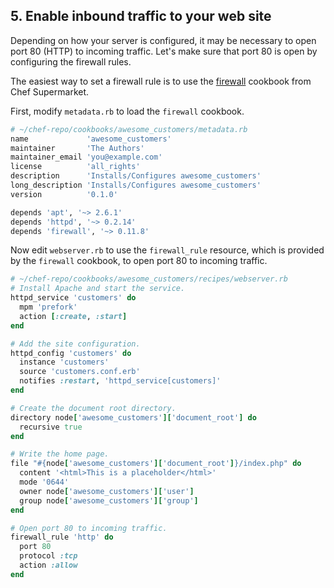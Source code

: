 ## 5. Enable inbound traffic to your web site

Depending on how your server is configured, it may be necessary to open port 80 (HTTP) to incoming traffic. Let's make sure that port 80 is open by configuring the firewall rules.

The easiest way to set a firewall rule is to use the [firewall](https://supermarket.chef.io/cookbooks/firewall) cookbook from Chef Supermarket.

First, modify <code class="file-path">metadata.rb</code> to load the `firewall` cookbook.

```ruby
# ~/chef-repo/cookbooks/awesome_customers/metadata.rb
name             'awesome_customers'
maintainer       'The Authors'
maintainer_email 'you@example.com'
license          'all_rights'
description      'Installs/Configures awesome_customers'
long_description 'Installs/Configures awesome_customers'
version          '0.1.0'

depends 'apt', '~> 2.6.1'
depends 'httpd', '~> 0.2.14'
depends 'firewall', '~> 0.11.8'
```

Now edit <code class="file-path">webserver.rb</code> to use the `firewall_rule` resource, which is provided by the `firewall` cookbook, to open port 80 to incoming traffic.

```ruby
# ~/chef-repo/cookbooks/awesome_customers/recipes/webserver.rb
# Install Apache and start the service.
httpd_service 'customers' do
  mpm 'prefork'
  action [:create, :start]
end

# Add the site configuration.
httpd_config 'customers' do
  instance 'customers'
  source 'customers.conf.erb'
  notifies :restart, 'httpd_service[customers]'
end

# Create the document root directory.
directory node['awesome_customers']['document_root'] do
  recursive true
end

# Write the home page.
file "#{node['awesome_customers']['document_root']}/index.php" do
  content '<html>This is a placeholder</html>'
  mode '0644'
  owner node['awesome_customers']['user']
  group node['awesome_customers']['group']
end

# Open port 80 to incoming traffic.
firewall_rule 'http' do
  port 80
  protocol :tcp
  action :allow
end
```
